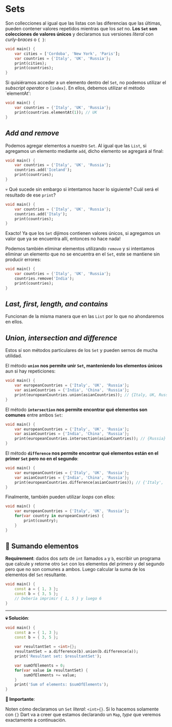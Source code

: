 # Sets

Son collecciones al igual que las listas con las diferencias que las últimas, pueden contener valores repetidos mientras que los _set_ no. __Los `Set` son colecciones de valores únicos__ y declaramos sus versiones _literal_ con _curly-braces_ o `{ }`:

```dart
void main() {
    var cities = ['Cordoba', 'New York', 'Paris'];
    var countries = {'Italy', 'UK', 'Russia'};
    print(cities);
    print(countries);
}
```

Si quisiéramos acceder a un elemento dentro del `Set`, no podemos utilizar el _subscript operator_ o `[index]`. En ellos, debemos utilizar el método `elementAt':

```dart
void main() {
    var countries = {'Italy', 'UK', 'Russia'};
    print(countries.elementAt(1)); // UK
}
```

## _Add and remove_

Podemos agregar elementos a nuestro `Set`. Al igual que las `List`, si agregamos un elemento mediante `add`, dicho elemento se agregará al final:

```dart
void main() {
    var countries = {'Italy', 'UK', 'Russia'};
    countries.add('Iceland');
    print(countries);
}
```

💀 Qué sucede sin embargo si intentamos hacer lo siguiente? Cuál será el resultado de ese `print`?

```dart
void main() {
    var countries = {'Italy', 'UK', 'Russia'};
    countries.add('Italy');
    print(countries);
}
```

Exacto! Ya que los `Set` dijimos contienen valores únicos, si agregamos un valor que ya se encuentra allí, entonces no hace nada!

Podemos también eliminar elementos utilizando `remove` y si intentamos eliminar un elemento que no se encuentra en el `Set`, este se mantiene sin producir errores:

```dart
void main() {
    var countries = {'Italy', 'UK', 'Russia'};
    countries.remove('India');
    print(countries);
}
```

## _Last, first, length, and contains_

Funcionan de la misma manera que en las `List` por lo que no ahondaremos en ellos.

## _Union, intersection and difference_

Estos sí son métodos particulares de los `Set` y pueden sernos de mucha utilidad.

El método __`union` nos permite unir `Set`, manteniendo los elementos únicos__ aun si hay repeticiones:

```dart
void main() {
    var europeanCountries = {'Italy', 'UK', 'Russia'};
    var asianCountries = {'India', 'China', 'Russia'};
    print(europeanCountries.union(asianCountries)); // {Italy, UK, Russia, India, China}
}
```

El método __`intersection` nos permite encontrar qué elementos son comunes__ entre ambos `Set`:

```dart
void main() {
    var europeanCountries = {'Italy', 'UK', 'Russia'};
    var asianCountries = {'India', 'China', 'Russia'};
    print(europeanCountries.intersection(asianCountries)); // {Russia}
}
```

El método __`difference` nos permite encontrar qué elementos están en el primer `Set` pero no en el segundo__:

```dart
void main() {
    var europeanCountries = {'Italy', 'UK', 'Russia'};
    var asianCountries = {'India', 'China', 'Russia'};
    print(europeanCountries.difference(asianCountries)); // {'Italy', 'UK'}
}
```

Finalmente, también pueden utilizar _loops_ con ellos:

```dart
void main() {
    var europeanCountries = {'Italy', 'UK', 'Russia'};
    for(var country in europeanCountries) {
        print(country);
    }
}
```

## 💪 Sumando elementos

__Requirement__: dados dos _sets_ de `int` llamados `a` y `b`, escribir un programa que calcule y retorne otro `Set` con los elementos del primero y del segundo pero que no son comunes a ambos. Luego calcular la suma de los elementos del `Set` resultante.

```dart
void main() {
    const a = { 1, 3 };
    const b = { 3, 5 };
    // Debería imprimir { 1, 5 } y luego 6
}
```

---

__💀 Solución__:

```dart
void main() {
    const a = { 1, 3 };
    const b = { 3, 5 };
    
    var resultantSet = <int>{};
    resultantSet = a.difference(b).union(b.difference(a));
    print('Resultant set: $resultantSet');

    var sumOfElements = 0;
    for(var value in resultantSet) {
        sumOfElements += value;
    }
    print('Sum of elements: $sumOfElements');
}
```

__🧐 Importante__:

Noten cómo declaramos un `Set` _literal_: `<int>{}`. Si lo hacemos solamente con `{}` Dart va a creer que estamos declarando un `Map`, _type_ que veremos exactamente a continuación.
